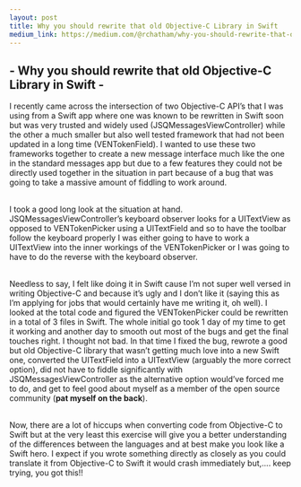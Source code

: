 ```yaml
---
layout: post
title: Why you should rewrite that old Objective-C Library in Swift
medium_link: https://medium.com/@rchatham/why-you-should-rewrite-that-old-objective-c-library-in-swift-c922ea1416f0#.srx9rr4qz
---
```


## - Why you should rewrite that old Objective-C Library in Swift -


I recently came across the intersection of two Objective-C API’s that I was using from a Swift app where one was known to be rewritten in Swift soon but was very trusted and widely used (JSQMessagesViewController) while the other a much smaller but also well tested framework that had not been updated in a long time (VENTokenField). I wanted to use these two frameworks together to create a new message interface much like the one in the standard messages app but due to a few features they could not be directly used together in the situation in part because of a bug that was going to take a massive amount of fiddling to work around.
<br><br>

I took a good long look at the situation at hand. JSQMessagesViewController’s keyboard observer looks for a UITextView as opposed to VENTokenPicker using a UITextField and so to have the toolbar follow the keyboard properly I was either going to have to work a UITextView into the inner workings of the VENTokenPicker or I was going to have to do the reverse with the keyboard observer. 
<br><br>

Needless to say, I felt like doing it in Swift cause I’m not super well versed in writing Objective-C and because it’s ugly and I don’t like it (saying this as I’m applying for jobs that would certainly have me writing it, oh well). I looked at the total code and figured the VENTokenPicker could be rewritten in a total of 3 files in Swift. The whole initial go took 1 day of my time to get it working and another day to smooth out most of the bugs and get the final touches right. I thought not bad. In that time I fixed the bug, rewrote a good but old Objective-C library that wasn’t getting much love into a new Swift one, converted the UITextField into a UITextView (arguably the more correct option), did not have to fiddle significantly with JSQMessagesViewController as the alternative option would’ve forced me to do, and get to feel good about myself as a member of the open source community (**pat myself on the back**).
<br><br>

Now, there are a lot of hiccups when converting code from Objective-C to Swift but at the very least this exercise will give you a better understanding of the differences between the languages and at best make you look like a Swift hero. I expect if you wrote something directly as closely as you could translate it from Objective-C to Swift it would crash immediately but,.... keep trying, you got this!!